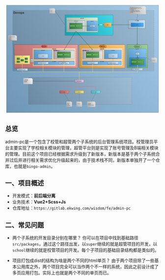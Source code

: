 ![img](../../../pic/Web开发流程图.png)

## 总览
admin-pc是一个包含了校管和超管两个子系统的后台管理系统项目。校管理员平台主要实现了学校相关模块的管理，超管平台则是实现了账号管理及B端相关模块的管理。目前这个项目已经根据需求升级到了新版本，新版本是基于两个子系统合并过后并进行相关需求优化升级起来的，由于技术栈不同，新版本单独开了一个仓库，也就是`bingo-admin`。

## 一、项目概述

- 开发模式：**前后端分离**
- 业务技术：**Vue2+Scss+Js**
- 仓库地址：`https://gitlab.ekwing.com/wisdom/fe/admin-pc`

## 二、常见问题

- 两个子系统的开发目录分别在哪里？
  你可以在项目中找到基础路径`src/packages`，通过这个路径出发，以`super`继续的就是超管项目的开发，以`school`继续的就是校管项目的开发。每个子项目的基础目录结构都是类似的。

- 项目打包成dist的结构为啥是两个不同的html单页？
  由于两个项目除了一些基本公用库之外，两个项目完全可以当作两个不一样的系统，因此之前设计成了多页应用打包。实际上也就是两个不同的单页而已。
